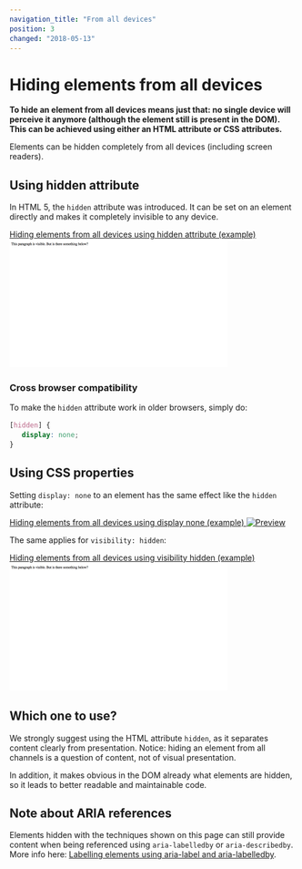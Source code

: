 ```yaml
---
navigation_title: "From all devices"
position: 3
changed: "2018-05-13"
---
```


# Hiding elements from all devices

**To hide an element from all devices means just that: no single device will perceive it anymore (although the element still is present in the DOM). This can be achieved using either an HTML attribute or CSS attributes.**

Elements can be hidden completely from all devices (including screen readers).

## Using hidden attribute

In HTML 5, the `hidden` attribute was introduced. It can be set on an element directly and makes it completely invisible to any device.

[Hiding elements from all devices using hidden attribute (example) ![Preview](_examples/hiding-elements-from-all-devices-using-hidden-attribute/_preview.png)](_examples/hiding-elements-from-all-devices-using-hidden-attribute)

### Cross browser compatibility

To make the `hidden` attribute work in older browsers, simply do:

```css
[hidden] {
   display: none;
}
```

## Using CSS properties

Setting `display: none` to an element has the same effect like the `hidden` attribute:

[Hiding elements from all devices using display none (example) ![Preview](_examples/hiding-elements-from-all-devices-using-display-none/_preview.png)](_examples/hiding-elements-from-all-devices-using-display-none)

The same applies for `visibility: hidden`:

[Hiding elements from all devices using visibility hidden (example) ![Preview](_examples/hiding-elements-from-all-devices-using-visibility-hidden/_preview.png)](_examples/hiding-elements-from-all-devices-using-visibility-hidden)

## Which one to use?

We strongly suggest using the HTML attribute `hidden`, as it separates content clearly from presentation. Notice: hiding an element from all channels is a question of content, not of visual presentation.

In addition, it makes obvious in the DOM already what elements are hidden, so it leads to better readable and maintainable code.

## Note about ARIA references

Elements hidden with the techniques shown on this page can still provide content when being referenced using `aria-labelledby` or `aria-describedby`. More info here: [Labelling elements using aria-label and aria-labelledby](/pages/examples/sensible-aria-usage/label-labelledby).